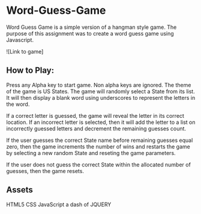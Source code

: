 # Word-Guess-Game
Word Guess Game is a simple version of a hangman style game. The purpose of this assignment was to create a word guess game using Javascript.

![Link to game]

## How to Play:

Press any Alpha key to start game. Non alpha keys are ignored. The theme of the game is US States. 
The game will randomly select a State from its list. 
It will then display a blank word using underscores to represent the letters in the word.

If a correct letter is guessed, the game will reveal the letter in its correct location. 
If an incorrect letter is selected, then it will add the letter to a list on incorrectly guessed letters and decrement the remaining guesses count.

If the user guesses the correct State name before remaining guesses equal zero, then the game increments the number of wins and restarts the game by selecting a new random State and reseting the game parameters.

If the user does not guess the correct State within the allocated number of guesses, then the game resets.

## Assets 

HTML5
CSS
JavaScript
a dash of JQUERY
